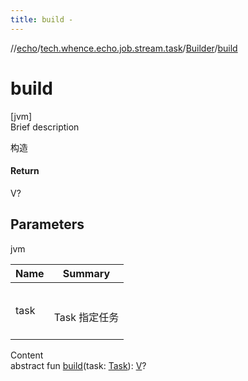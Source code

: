 ```yaml
---
title: build -
---
```

//[echo](../../index.md)/[tech.whence.echo.job.stream.task](../index.md)/[Builder](index.md)/[build](build.md)



# build  
[jvm]  
Brief description  


构造



#### Return  


V?



## Parameters  
  
jvm  
  
|  Name|  Summary| 
|---|---|
| task| <br><br>Task 指定任务<br><br>
  
  
Content  
abstract fun [build](build.md)(task: [Task](../-task/index.md)): [V](index.md)?  



